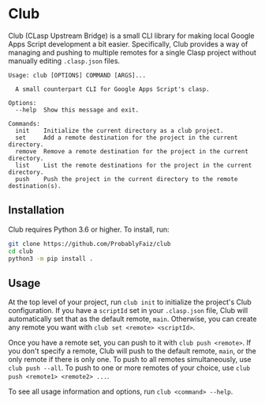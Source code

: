 # Club

Club (CLasp Upstream Bridge) is a small CLI library for making local Google Apps Script development
a bit easier. Specifically, Club provides a way of managing and pushing
to multiple remotes for a single Clasp project without manually editing
`.clasp.json` files.

```
Usage: club [OPTIONS] COMMAND [ARGS]...

  A small counterpart CLI for Google Apps Script's clasp.

Options:
  --help  Show this message and exit.

Commands:
  init    Initialize the current directory as a club project.
  set     Add a remote destination for the project in the current directory.
  remove  Remove a remote destination for the project in the current directory.
  list    List the remote destinations for the project in the current directory.
  push    Push the project in the current directory to the remote destination(s).
```

## Installation

Club requires Python 3.6 or higher. To install, run:

```bash
git clone https://github.com/ProbablyFaiz/club
cd club
python3 -m pip install .
```

## Usage

At the top level of your project, run `club init` to initialize the project's Club configuration.
If you have a `scriptId` set in your `.clasp.json` file, Club will automatically set that as the
default remote, `main`. Otherwise, you can create any remote you want with `club set <remote> <scriptId>`.

Once you have a remote set, you can push to it with `club push <remote>`. If you don't specify a remote,
Club will push to the default remote, `main`, or the only remote if there is only one. To push to all
remotes simultaneously, use `club push --all`. To push to one or more remotes of your choice, use
`club push <remote1> <remote2> ...`.

To see all usage information and options, run `club <command> --help`.
